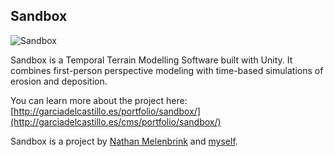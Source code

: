 ## Sandbox

![Sandbox](https://github.com/garciadelcastillo/sandbox/blob/master/Assets/Videos/sandbox_erosion_955x460.gif "Sandbox - First person real-time interactive terrain sculpting tool")



Sandbox is a Temporal Terrain Modelling Software built with Unity. It combines first-person perspective modeling with time-based simulations of erosion and deposition. 

You can learn more about the project here: [http://garciadelcastillo.es/portfolio/sandbox/](http://garciadelcastillo.es/cms/portfolio/sandbox/)

Sandbox is a project by [Nathan Melenbrink](https://github.com/nathanmelenbrink) and [myself](http://garciadelcastillo.es).

